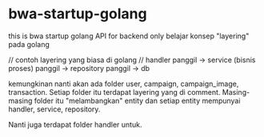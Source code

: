 # bwa-startup-golang
this is bwa startup golang API for backend only
belajar konsep "layering" pada golang

// contoh layering yang biasa di golang
// handler panggil -> service (bisnis proses) panggil -> repository panggil -> db

kemungkinan nanti akan ada folder user, campaign, campaign_image, transaction. Setiap folder itu terdapat layering yang di comment. Masing-masing folder itu "melambangkan" entity
dan setiap entity mempunyai handler, service, repository. 

Nanti juga terdapat folder handler untuk. 
